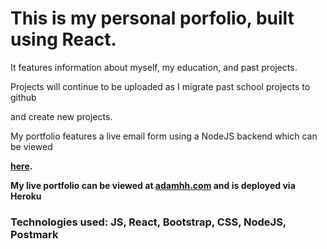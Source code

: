 <h1> This is my personal porfolio, built using React. </h1>
<p> It features information about myself, my education, and past projects.</p>
<p> Projects will continue to be uploaded as I migrate past school projects to github </p>
<p> and create new projects.</p>
<p> My portfolio features a live email form using a NodeJS backend which can be viewed</p>
<p> <strong><a href="https://github.com/adamhh/my-react-profile-backend" target="_blank">here</a>.</p>
<p> My live portfolio can be viewed at <strong><a href="www.adamhh.com" target="_blank">adamhh.com</a></strong> and is deployed via Heroku</p>
<h3> Technologies used: JS, React, Bootstrap, CSS, NodeJS, Postmark </h3>

